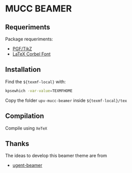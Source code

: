 # MUCC BEAMER

## Requeriments

Package requeriments:
- [PGF/TikZ](https://ctan.org/pkg/pgf)
- [LaTeX Corbel Font](https://github.com/maarlo/latex-font-corbel)

## Installation

Find the ``${texmf-local}`` with:

```bash
kpsewhich -var-value=TEXMFHOME
```

Copy the folder ``upv-mucc-beamer`` inside ``${texmf-local}/tex``

## Compilation

Compile using ``XeTeX``

## Thanks

The ideas to develop this beamer theme are from

- [ugent-beamer](https://github.com/driesbenoit/ugent-beamer)